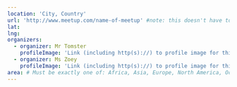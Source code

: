 ```yaml
---
location: 'City, Country'
url: 'http://www.meetup.com/name-of-meetup' #note: this doesn't have to bee meetup.com
lat:
lng:
organizers:
  - organizer: Mr Tomster
    profileImage: 'Link (including http(s)://) to profile image for this organiser'
  - organizer: Ms Zoey
    profileImage: 'Link (including http(s)://) to profile image for this organiser'
area: # Must be exactly one of: Africa, Asia, Europe, North America, Oceania
---
```

